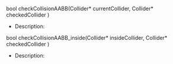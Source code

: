 bool checkCollisionAABB(Collider* currentCollider, Collider* checkedCollider )
- Description: 

bool checkCollisionAABB_inside(Collider* insideCollider, Collider* checkedCollider )
- Description: 